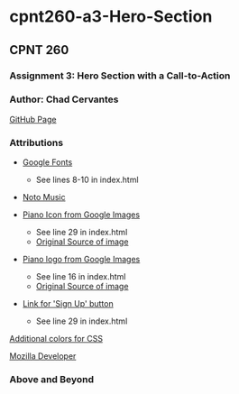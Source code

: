# cpnt260-a3-Hero-Section
## CPNT 260
### Assignment 3: Hero Section with a Call-to-Action
### Author: Chad Cervantes 
[GitHub Page](https://chad-cervantes.github.io/cpnt260-a3-Hero-Section/)

### Attributions
- [Google Fonts](https://fonts.google.com/)
  - See lines 8-10 in index.html
- [Noto Music](https://fonts.google.com/noto/specimen/Noto+Music?query=music)

- [Piano Icon from Google Images](https://apcamusic.org/files/2021/08/dry-clean-(46)3.png?w=420&h=NaN)
  - See line 29 in index.html
  - [Original Source of image](https://apcamusic.org/)

- [Piano logo from Google Images](https://png.pngtree.com/png-vector/20220920/ourmid/pngtree-grand-piano-and-flying-wing-sound-instrument-headlight-vector-png-image_9417666.png)
  - See line 16 in index.html
  - [Original Source of image](https://pngtree.com/so/music-wings)

- [Link for 'Sign Up' button](https://www.timemusicstudios.ca/?page_id=54)
  - See line 29 in index.html

[Additional colors for CSS](https://heyreliable.com/ultimate-google-font-pairings/)

[Mozilla Developer](https://developer.mozilla.org/en-US/)

### Above and Beyond
